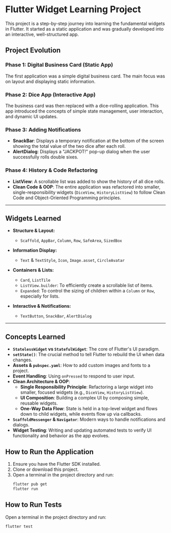 # Flutter Widget Learning Project

This project is a step-by-step journey into learning the fundamental widgets in Flutter. It started as a static application and was gradually developed into an interactive, well-structured app.

## Project Evolution

### Phase 1: Digital Business Card (Static App)
The first application was a simple digital business card. The main focus was on layout and displaying static information.

### Phase 2: Dice App (Interactive App)
The business card was then replaced with a dice-rolling application. This app introduced the concepts of simple state management, user interaction, and dynamic UI updates.

### Phase 3: Adding Notifications
- **SnackBar**: Displays a temporary notification at the bottom of the screen showing the total value of the two dice after each roll.
- **AlertDialog**: Displays a "JACKPOT!" pop-up dialog when the user successfully rolls double sixes.

### Phase 4: History & Code Refactoring
- **ListView**: A scrollable list was added to show the history of all dice rolls.
- **Clean Code & OOP**: The entire application was refactored into smaller, single-responsibility widgets (`DiceView`, `HistoryListView`) to follow Clean Code and Object-Oriented Programming principles.

---

## Widgets Learned

- **Structure & Layout:**
  - `Scaffold`, `AppBar`, `Column`, `Row`, `SafeArea`, `SizedBox`

- **Information Display:**
  - `Text` & `TextStyle`, `Icon`, `Image.asset`, `CircleAvatar`

- **Containers & Lists:**
  - `Card`, `ListTile`
  - `ListView.builder`: To efficiently create a scrollable list of items.
  - `Expanded`: To control the sizing of children within a `Column` or `Row`, especially for lists.

- **Interactive & Notifications:**
  - `TextButton`, `SnackBar`, `AlertDialog`

---

## Concepts Learned

- **`StatelessWidget` vs `StatefulWidget`**: The core of Flutter's UI paradigm.
- **`setState()`**: The crucial method to tell Flutter to rebuild the UI when data changes.
- **Assets & `pubspec.yaml`**: How to add custom images and fonts to a project.
- **Event Handling**: Using `onPressed` to respond to user input.
- **Clean Architecture & OOP**:
  - **Single Responsibility Principle**: Refactoring a large widget into smaller, focused widgets (e.g., `DiceView`, `HistoryListView`).
  - **UI Composition**: Building a complex UI by composing simple, reusable widgets.
  - **One-Way Data Flow**: State is held in a top-level widget and flows down to child widgets, while events flow up via callbacks.
- **`ScaffoldMessenger` & `Navigator`**: Modern ways to handle notifications and dialogs.
- **Widget Testing**: Writing and updating automated tests to verify UI functionality and behavior as the app evolves.

## How to Run the Application

1. Ensure you have the Flutter SDK installed.
2. Clone or download this project.
3. Open a terminal in the project directory and run:
   ```sh
   flutter pub get
   flutter run
   ```

## How to Run Tests

Open a terminal in the project directory and run:
```sh
flutter test
```
